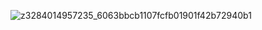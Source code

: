 ![z3284014957235_6063bbcb1107fcfb01901f42b72940b1](https://user-images.githubusercontent.com/86118892/159682250-65838a5e-fb17-44ba-9759-3a8e4a6b77d8.jpg)
